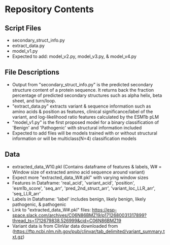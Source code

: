 # Repository Contents
## Script Files
* secondary_struct_info.py
* extract_data.py
* model_v1.py
* Expected to add: model_v2.py, model_v3.py, & model_v4.py
## File Descriptions
* Output from "secondary_struct_info.py" is the predicted secondary structure content of a protein sequence. It returns back the fraction percentage of predicted secondary structures such as alpha helix, beta sheet, and turn/loop.
* "extract_data.py" extracts variant & sequence information such as amino acids & position as features, clinical significance/label of the variant, and log-likelihood ratio features calculated by the ESM1b pLM
* "model_v1.py" is the first proposed model for a binary classification of 'Benign' and 'Pathogenic' with structural information included
* Expected to add files will be models trained with or without structural information or will be multiclass(N=4) classification models
## Data
* extracted_data_W10.pkl (Contains dataframe of features & labels, W# = Window size of extracted amino acid sequence around variant)
* Expect more "extracted_data_W#.pkl" with varying window sizes
* Features in Dataframe: 'real_acid', 'variant_acid', 'position', 'esm1b_score', 'seq_arr', 'pred_2nd_struct_arr', 'variant_loc_LLR_arr', 'seq_LLR_arr'
* Labels in Dataframe: 'label' includes benign, likely benign, likely pathogenic, & pathogenic
* Link to "extracted_data_W#.pkl" files: https://esp-space.slack.com/archives/C06N86BMZ19/p1712680031317899?thread_ts=1712679838.526999&cid=C06N86BMZ19
* Variant data is from ClinVar data downloaded from (https://ftp.ncbi.nlm.nih.gov/pub/clinvar/tab_delimited/variant_summary.txt.gz)

